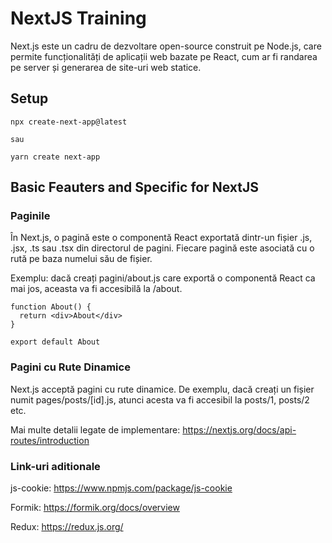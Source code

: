 # NextJS Training

Next.js este un cadru de dezvoltare open-source construit pe Node.js, care permite funcționalități de aplicații web bazate pe React, cum ar fi randarea pe server și generarea de site-uri web statice.

## Setup
```` 
npx create-next-app@latest

sau

yarn create next-app
````

## Basic Feauters and Specific for NextJS

### Paginile

În Next.js, o pagină este o componentă React exportată dintr-un fișier .js, .jsx, .ts sau .tsx din directorul de pagini. Fiecare pagină este asociată cu o rută pe baza numelui său de fișier.

Exemplu: dacă creați pagini/about.js care exportă o componentă React ca mai jos, aceasta va fi accesibilă la /about.

````
function About() {
  return <div>About</div>
}

export default About
````

### Pagini cu Rute Dinamice

Next.js acceptă pagini cu rute dinamice. De exemplu, dacă creați un fișier numit pages/posts/[id].js, atunci acesta va fi accesibil la posts/1, posts/2 etc.

Mai multe detalii legate de implementare: https://nextjs.org/docs/api-routes/introduction

### Link-uri aditionale

js-cookie: https://www.npmjs.com/package/js-cookie

Formik: https://formik.org/docs/overview

Redux: https://redux.js.org/